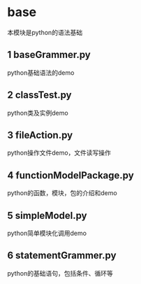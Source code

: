 # base 

本模块是python的语法基础

## 1 baseGrammer.py

python基础语法的demo

## 2 classTest.py

python类及实例demo

## 3 fileAction.py

python操作文件demo，文件读写操作

## 4 functionModelPackage.py

python的函数，模块，包的介绍和demo

## 5 simpleModel.py

python简单模块化调用demo

## 6 statementGrammer.py

python的基础语句，包括条件、循环等